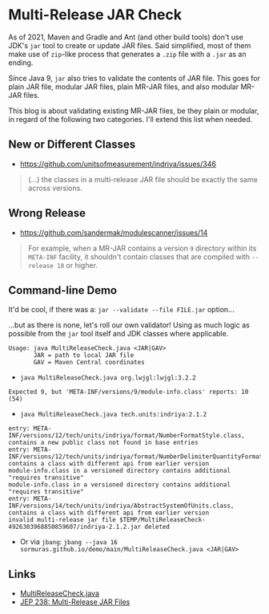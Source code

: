 # Multi-Release JAR Check

As of 2021, Maven and Gradle and Ant (and other build tools) don't use JDK's `jar` tool to create or update JAR files.
Said simplified, most of them make use of `zip`-like process that generates a `.zip` file with a `.jar` as an ending.

Since Java 9, `jar` also tries to validate the contents of JAR file.
This goes for plain JAR file, modular JAR files, plain MR-JAR files, and also modular MR-JAR files.

This blog is about validating existing MR-JAR files, be they plain or modular, in regard of the following two categories.
I'll extend this list when needed.

## New or Different Classes

- https://github.com/unitsofmeasurement/indriya/issues/346

> (...) the classes in a multi-release JAR file should be exactly the same across versions.

## Wrong Release

- https://github.com/sandermak/modulescanner/issues/14

> For example, when a MR-JAR contains a version `9` directory within its `META-INF` facility,
> it shouldn't contain classes that are compiled with `--release 10` or higher.

## Command-line Demo

It'd be cool, if there was a: `jar --validate --file FILE.jar` option...

...but as there is none, let's roll our own validator!
Using as much logic as possible from the `jar` tool itself and JDK classes where applicable.

```
Usage: java MultiReleaseCheck.java <JAR|GAV>
       JAR = path to local JAR file
       GAV = Maven Central coordinates
```

- `java MultiReleaseCheck.java org.lwjgl:lwjgl:3.2.2`

```text
Expected 9, but 'META-INF/versions/9/module-info.class' reports: 10 (54)
```

- `java MultiReleaseCheck.java tech.units:indriya:2.1.2`

```text
entry: META-INF/versions/12/tech/units/indriya/format/NumberFormatStyle.class, contains a new public class not found in base entries
entry: META-INF/versions/12/tech/units/indriya/format/NumberDelimiterQuantityFormat.class, contains a class with different api from earlier version
module-info.class in a versioned directory contains additional "requires transitive"
module-info.class in a versioned directory contains additional "requires transitive"
entry: META-INF/versions/14/tech/units/indriya/AbstractSystemOfUnits.class, contains a class with different api from earlier version
invalid multi-release jar file $TEMP/MultiReleaseCheck-4926303968850859607/indriya-2.1.2.jar deleted
```

- Or via `jbang`: `jbang --java 16 sormuras.github.io/demo/main/MultiReleaseCheck.java <JAR|GAV>`

## Links

- [MultiReleaseCheck.java](../demo/main/MultiReleaseCheck.java)
- [JEP 238: Multi-Release JAR Files](https://openjdk.java.net/jeps/238)

